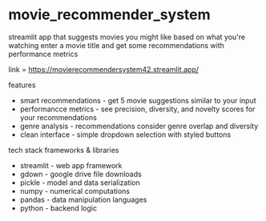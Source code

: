 # movie_recommender_system 
streamlit app that suggests movies you might like based on what you're watching 
enter a movie title and get some recommendations with performance metrics 

link = https://movierecommendersystem42.streamlit.app/ 

features 
- smart recommendations - get 5 movie suggestions similar to your input
- performancce metrics - see precision, diversity, and novelty scores for your recommendations
- genre analysis - recommendations consider genre overlap and diversity 
- clean  interface - simple dropdown selection with styled buttons

tech stack 
frameworks & libraries 
- streamlit - web app framework
- gdown - google drive file downloads
- pickle - model and data serialization
- numpy - numerical computations
- pandas - data manipulation
languages
- python - backend logic   
